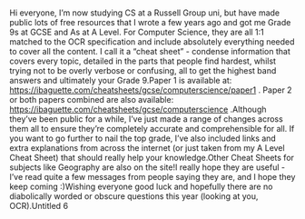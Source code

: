 # 
Hi everyone, I’m now studying CS at a Russell Group uni, but have made public lots of free resources that I wrote a few years ago and got me Grade 9s at GCSE and As at A Level. For Computer Science, they are all 1:1 matched to the OCR specification and include absolutely everything needed to cover all the content. I call it a “cheat sheet” - condense information that covers every topic, detailed in the parts that people find hardest, whilst trying not to be overly verbose or confusing, all to get the highest band answers and ultimately your Grade 9.Paper 1 is available at: https://ibaguette.com/cheatsheets/gcse/computerscience/paper1 . Paper 2 or both papers combined are also available: https://ibaguette.com/cheatsheets/gcse/computerscience .Although they’ve been public for a while, I’ve just made a range of changes across them all to ensure they’re completely accurate and comprehensible for all. If you want to go further to nail the top grade, I’ve also included links and extra explanations from across the internet (or just taken from my A Level Cheat Sheet) that should really help your knowledge.Other Cheat Sheets for subjects like Geography are also on the site!I really hope they are useful - I’ve read quite a few messages from people saying they are, and I hope they keep coming :)Wishing everyone good luck and hopefully there are no diabolically worded or obscure questions this year (looking at you, OCR).Untitled 6